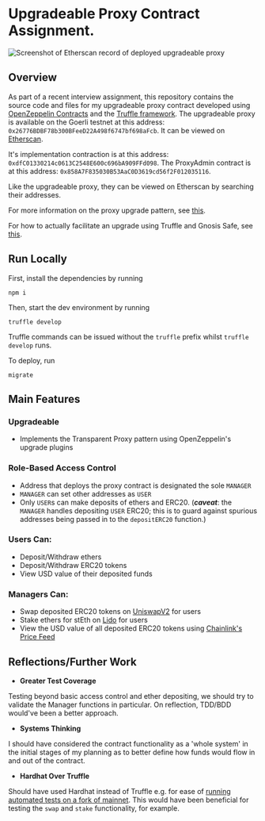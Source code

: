 # Upgradeable Proxy Contract Assignment.

![Screenshot of Etherscan record of deployed upgradeable proxy](https://user-images.githubusercontent.com/96500919/235949491-350da30b-931f-44a5-96e2-383d2fffaaaf.png)

## Overview

As part of a recent interview assignment, this repository contains the source code and files for my upgradeable proxy contract developed using [OpenZeppelin Contracts](https://docs.openzeppelin.com/)  and the [Truffle framework](https://trufflesuite.com/blog/a-sweet-upgradeable-contract-experience-with-openzeppelin-and-truffle/).
The upgradeable proxy is available on the Goerli testnet at this address: `0x26776BDBF78b300BFeeD22A498f6747bf698aFcb`. It can be viewed on [Etherscan](https://goerli.etherscan.io/address/0x26776BDBF78b300BFeeD22A498f6747bf698aFcb).

It's implementation contraction is at this address: `0xdfC01330214c0613C2548E600c696bA909FFd098`. 
The ProxyAdmin contract is at this address: `0x858A7F835030B53AaC0D3619cd56f2F012035116`. 

Like the upgradeable proxy, they can be viewed on Etherscan by searching their addresses.

For more information on the proxy upgrade pattern, see [this](https://docs.openzeppelin.com/learn/upgrading-smart-contracts).

For how to actually facilitate an upgrade using Truffle and Gnosis Safe, see [this](https://forum.openzeppelin.com/t/openzeppelin-upgrades-step-by-step-tutorial-for-truffle/3579). 

## Run Locally

First, install the dependencies by running

```
npm i
```

Then, start the dev environment by running

```
truffle develop
```

Truffle commands can be issued without the `truffle` prefix whilst `truffle develop` runs.

To deploy, run

```
migrate
```

## Main Features

### Upgradeable

- Implements the Transparent Proxy pattern using OpenZeppelin's upgrade plugins

### Role-Based Access Control

- Address that deploys the proxy contract is designated the sole `MANAGER`
- `MANAGER` can set other addresses as `USER`
- Only `USER`s can make deposits of ethers and ERC20. (**_caveat_**: the `MANAGER` handles depositing `USER` ERC20; this is to guard against spurious addresses being passed in to the `depositERC20` function.)

### Users Can:

- Deposit/Withdraw ethers
- Deposit/Withdraw ERC20 tokens
- View USD value of their deposited funds

### Managers Can:

- Swap deposited ERC20 tokens on [UniswapV2](https://uniswap.org/) for users
- Stake ethers for stEth on [Lido](https://docs.lido.fi/) for users
- View the USD value of all deposited ERC20 tokens using [Chainlink's Price Feed](https://docs.chain.link/data-feeds/price-feeds/addresses/?network=ethereum#Goerli%20Testnet)

## Reflections/Further Work

- **Greater Test Coverage** 

Testing beyond basic access control and ether depositing, we should try to validate the Manager functions in particular. On reflection, TDD/BDD would've been a better approach.

- **Systems Thinking** 

I should have considered the contract functionality as a 'whole system' in the initial stages of my planning as to better define how funds would flow in and out of the contract.

- **Hardhat Over Truffle** 

Should have used Hardhat instead of Truffle e.g. for ease of [running automated tests on a fork of mainnet](https://stackoverflow.com/questions/70965282/how-do-i-interact-with-uniswap-v2-in-a-truffle-test-suite). This would have been beneficial for testing the `swap` and `stake` functionality, for example.

